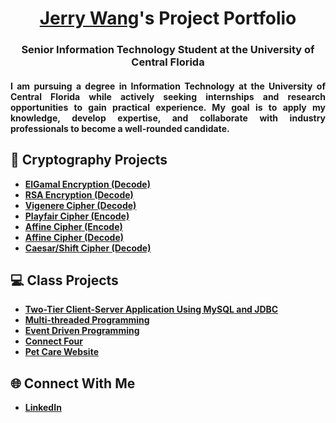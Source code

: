 # <div align="center"><a href="https://www.linkedin.com/in/jerryw4ng/">Jerry Wang</a>'s Project Portfolio

### <div align="center">Senior Information Technology Student at the University of Central Florida

#### <div align="justify">I am pursuing a degree in Information Technology at the University of Central Florida while actively seeking internships and research opportunities to gain practical experience. My goal is to apply my knowledge, develop expertise, and collaborate with industry professionals to become a well-rounded candidate.

## 🔐 Cryptography Projects

- **[ElGamal Encryption (Decode)](https://github.com/jerryw4n/ElGamalDecoder)**
- **[RSA Encryption (Decode)](https://github.com/jerryw4n/RSAEncryptionDecoder)**
- **[Vigenere Cipher (Decode)](https://github.com/jerryw4n/vigenereDecoder)**
- **[Playfair Cipher (Encode)](https://github.com/jerryw4n/playfairEncoder)**
- **[Affine Cipher (Encode)](https://github.com/jerryw4n/affineEncoder)**
- **[Affine Cipher (Decode)](https://github.com/jerryw4n/affineDecoder)**
- **[Caesar/Shift Cipher (Decode)](https://github.com/jerryw4n/shiftDecoder)**

## 💻 Class Projects

- **[Two-Tier Client-Server Application Using MySQL and JDBC](https://github.com/jerryw4n/JDBC-Client-Server-App)**
- **[Multi-threaded Programming](https://github.com/jerryw4n/Multi-threadedProgramming)**
- **[Event Driven Programming](https://github.com/jerryw4n/EventDrivenProgramming)**
- **[Connect Four](https://github.com/jerryw4n/connectFour)**
- **[Pet Care Website](https://github.com/jerryw4n/PetCareWebsite)**

## 🌐 Connect With Me

- **[LinkedIn](https://www.linkedin.com/in/jerryw4ng/)**
